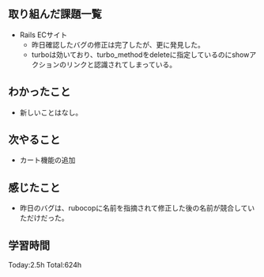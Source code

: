 ## 取り組んだ課題一覧
- Rails ECサイト
  - 昨日確認したバグの修正は完了したが、更に発見した。
  - turboは効いており、turbo_methodをdeleteに指定しているのにshowアクションのリンクと認識されてしまっている。
  
## わかったこと
- 新しいことはなし。

## 次やること
- カート機能の追加
  
## 感じたこと
- 昨日のバグは、rubocopに名前を指摘されて修正した後の名前が競合していただけだった。
  
## 学習時間
Today:2.5h
Total:624h
